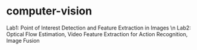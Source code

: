 # computer-vision
Lab1: Point of Interest Detection and Feature Extraction in Images
\n Lab2: Optical Flow Estimation, Video Feature Extraction for Action Recognition, Image Fusion
